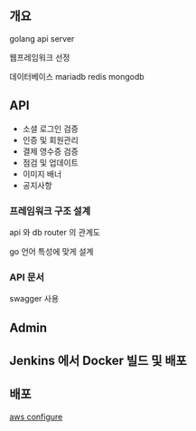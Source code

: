 
## 개요

golang api server

웹프레임워크 선정

데이터베이스 mariadb redis mongodb

## API

* 소셜 로그인 검증
* 인증 및 회원관리
* 결제 영수증 검증
* 점검 및 업데이트
* 이미지 배너
* 공지사항

### 프레임워크 구조 설계

api 와 db router 의 관계도

go 언어 특성에 맞게 설계

### API 문서

swagger 사용

## Admin

## Jenkins 에서 Docker 빌드 및 배포
## 배포

[aws configure](https://docs.aws.amazon.com/ko_kr/cli/latest/userguide/cli-configure-files.html)